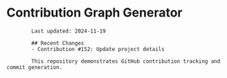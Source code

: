 # Contribution Graph Generator
            
            Last updated: 2024-11-19
            
            ## Recent Changes
            - Contribution #152: Update project details
            
            This repository demonstrates GitHub contribution tracking and commit generation.
        